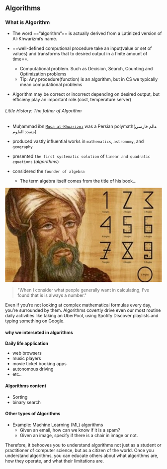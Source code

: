 ## Algorithms

### What is Algorithm

- The word ==“algorithm”== is actually derived from a Latinized version of Al-Khwarizmi’s name.

- ==well-defined computional procedure take an input(value or set of values) and transforms that to desired output in a finite amount of time==.
  - Computational problem. Such as Decision, Search, Counting and Optimization problems
  - Tip: Any procedure(function) is an algorithm, but in CS we typically mean computational problems
- Algorithm may be correct or incorrect depending on desired output, but efficieny play an important role.(cost, temperature server)

###### Little History: The father of Algorithm

- Muḥammad ibn [`Mūsā al-Khwārizmī`](https://www.lowellmilkencenter.org/programs/projects/view/muhammad-ibn-musa-al-khwarizmi/hero) was a Persian polymath(عالم فارسي متعدد العلوم)
- produced vastly influential works in `mathematics`, `astronomy`, and `geography`
- presented `the first systematic solution` of `linear and quadratic equations` (_algorithms_)
- considered the `founder of algebra`

  - The term algebra itself comes from the title of his book...

![khwarizmi](practice/imgs/Al_khwarizm.jpg)

> "When I consider what people generally want in calculating, I've found that is is always a number."

Even if you’re not looking at complex mathematical formulas every day, you’re surrounded by them. Algorithms covertly drive even our most routine daily activities like taking an UberPool, using Spotify Discover playlists and typing something on Google.

#### why we interseted in algorithms

**Daily life application**

- web browsers
- music players
- movie ticket booking apps
- autonomous driving
- etc..

#### Algorithms content

- Sorting
- binary search

#### Other types of Algorithms

- Example: Machine Learning (ML) algorithms
  - Given an email, how can we know if it is a spam?
  - Given an image, specify if there is a chair in image or not.

Therefore, it behooves you to understand algorithms not just as a student or
practitioner of computer science, but as a citizen of the world. Once you understand
algorithms, you can educate others about what algorithms are, how they operate,
and what their limitations are.
